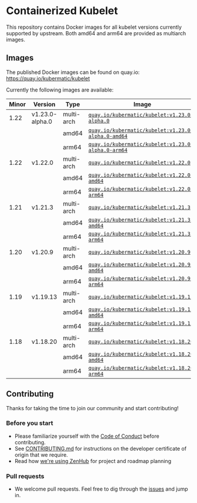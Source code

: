 # Containerized Kubelet

This repository contains Docker images for all kubelet versions currently supported by upstream.
Both amd64 and arm64 are provided as multiarch images.

## Images

The published Docker images can be found on quay.io: https://quay.io/kubermatic/kubelet

Currently the following images are available:

<!-- versions_start -->
| Minor | Version | Type | Image |
| ----- | ------- | ---- | ----- |
| 1.22 | v1.23.0-alpha.0 | multi-arch | [`quay.io/kubermatic/kubelet:v1.23.0-alpha.0`](https://quay.io/kubermatic/kubelet:v1.23.0-alpha.0) |
| | | amd64 | [`quay.io/kubermatic/kubelet:v1.23.0-alpha.0-amd64`](https://quay.io/kubermatic/kubelet:v1.23.0-alpha.0-amd64) |
| | | arm64 | [`quay.io/kubermatic/kubelet:v1.23.0-alpha.0-arm64`](https://quay.io/kubermatic/kubelet:v1.23.0-alpha.0-arm64) |
| 1.22 | v1.22.0 | multi-arch | [`quay.io/kubermatic/kubelet:v1.22.0`](https://quay.io/kubermatic/kubelet:v1.22.0) |
| | | amd64 | [`quay.io/kubermatic/kubelet:v1.22.0-amd64`](https://quay.io/kubermatic/kubelet:v1.22.0-amd64) |
| | | arm64 | [`quay.io/kubermatic/kubelet:v1.22.0-arm64`](https://quay.io/kubermatic/kubelet:v1.22.0-arm64) |
| 1.21 | v1.21.3 | multi-arch | [`quay.io/kubermatic/kubelet:v1.21.3`](https://quay.io/kubermatic/kubelet:v1.21.3) |
| | | amd64 | [`quay.io/kubermatic/kubelet:v1.21.3-amd64`](https://quay.io/kubermatic/kubelet:v1.21.3-amd64) |
| | | arm64 | [`quay.io/kubermatic/kubelet:v1.21.3-arm64`](https://quay.io/kubermatic/kubelet:v1.21.3-arm64) |
| 1.20 | v1.20.9 | multi-arch | [`quay.io/kubermatic/kubelet:v1.20.9`](https://quay.io/kubermatic/kubelet:v1.20.9) |
| | | amd64 | [`quay.io/kubermatic/kubelet:v1.20.9-amd64`](https://quay.io/kubermatic/kubelet:v1.20.9-amd64) |
| | | arm64 | [`quay.io/kubermatic/kubelet:v1.20.9-arm64`](https://quay.io/kubermatic/kubelet:v1.20.9-arm64) |
| 1.19 | v1.19.13 | multi-arch | [`quay.io/kubermatic/kubelet:v1.19.13`](https://quay.io/kubermatic/kubelet:v1.19.13) |
| | | amd64 | [`quay.io/kubermatic/kubelet:v1.19.13-amd64`](https://quay.io/kubermatic/kubelet:v1.19.13-amd64) |
| | | arm64 | [`quay.io/kubermatic/kubelet:v1.19.13-arm64`](https://quay.io/kubermatic/kubelet:v1.19.13-arm64) |
| 1.18 | v1.18.20 | multi-arch | [`quay.io/kubermatic/kubelet:v1.18.20`](https://quay.io/kubermatic/kubelet:v1.18.20) |
| | | amd64 | [`quay.io/kubermatic/kubelet:v1.18.20-amd64`](https://quay.io/kubermatic/kubelet:v1.18.20-amd64) |
| | | arm64 | [`quay.io/kubermatic/kubelet:v1.18.20-arm64`](https://quay.io/kubermatic/kubelet:v1.18.20-arm64) |


<!-- versions_end -->

## Contributing

Thanks for taking the time to join our community and start contributing!

### Before you start

* Please familiarize yourself with the [Code of Conduct][3] before contributing.
* See [CONTRIBUTING.md][2] for instructions on the developer certificate of origin that we require.
* Read how [we're using ZenHub][13] for project and roadmap planning

### Pull requests

* We welcome pull requests. Feel free to dig through the [issues][1] and jump in.

[1]: https://github.com/kubermatic/kubelet/issues
[2]: https://github.com/kubermatic/kubelet/blob/master/CONTRIBUTING.md
[3]: https://github.com/kubermatic/kubelet/blob/master/CODE_OF_CONDUCT.md

[11]: https://groups.google.com/forum/#!forum/kubermatic-dev
[12]: https://kubermatic.slack.com/messages/kubelet
[13]: https://github.com/kubermatic/kubelet/blob/master/Zenhub.md
[15]: http://slack.kubermatic.io/
